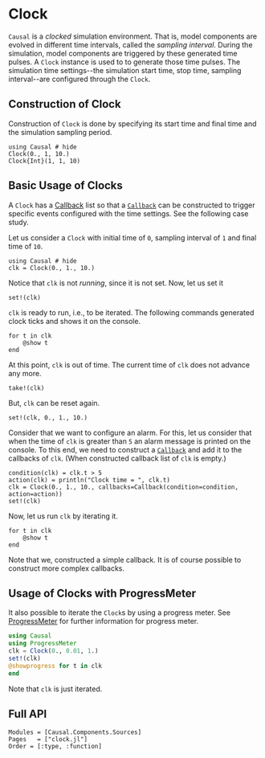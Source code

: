# Clock

`Causal` is a *clocked* simulation environment. That is, model components are evolved in different time intervals, called the *sampling interval*. During the simulation, model components are triggered by these generated time pulses. A `Clock` instance is used to to generate those time pulses. The simulation time settings--the simulation start time, stop time, sampling interval--are configured through the `Clock`.

## Construction of Clock
Construction of `Clock` is done by specifying its start time and final time and the simulation sampling period. 
```@repl clock_example_1
using Causal # hide 
Clock(0., 1, 10.)
Clock{Int}(1, 1, 10)
```

## Basic Usage of Clocks 
A `Clock` has a [Callback](@ref) list so that a [`Callback`](@ref) can be constructed to trigger specific events configured with the time settings. See the following case study. 

Let us consider a `Clock` with initial time of `0`, sampling interval of `1` and final time of `10`.
```@repl clk_ex
using Causal # hide 
clk = Clock(0., 1., 10.)
```
Notice that `clk` is not *running*, since it is not set. Now, let us set it
```@repl clk_ex
set!(clk)
```
`clk` is ready to run, i.e., to be iterated. The following commands generated clock ticks and shows it on the console.
```@repl clk_ex 
for t in clk 
    @show t 
end
```
At this point, `clk` is out of time. The current time of `clk` does not advance any more. 
```@repl clk_ex
take!(clk)
```

But, `clk` can be reset again.
```@repl clk_ex
set!(clk, 0., 1., 10.)
```
Consider that we want to configure an alarm. For this, let us consider that when the time of `clk` is greater than `5` an alarm message is printed on the console. To this end, we need to construct a [`Callback`](@ref) and add it to the callbacks of `clk`. (When constructed callback list of `clk` is empty.)
```@repl clk_ex 
condition(clk) = clk.t > 5
action(clk) = println("Clock time = ", clk.t)
clk = Clock(0., 1., 10., callbacks=Callback(condition=condition, action=action))
set!(clk)
```
Now, let us run `clk` by iterating it. 
```@repl clk_ex 
for t in clk 
    @show t 
end 
```
Note that we, constructed a simple callback. It is of course possible to construct more complex callbacks.

## Usage of Clocks with ProgressMeter 
It also possible to iterate the `Clock`s by using a progress meter. See [ProgressMeter](https://github.com/timholy/ProgressMeter.jl) for further information for progress meter.

```julia
using Causal
using ProgressMeter
clk = Clock(0., 0.01, 1.)
set!(clk)
@showprogress for t in clk 
end 
```
Note that `clk` is just iterated.

## Full API
```@autodocs
Modules = [Causal.Components.Sources]
Pages   = ["clock.jl"]
Order = [:type, :function]
```


